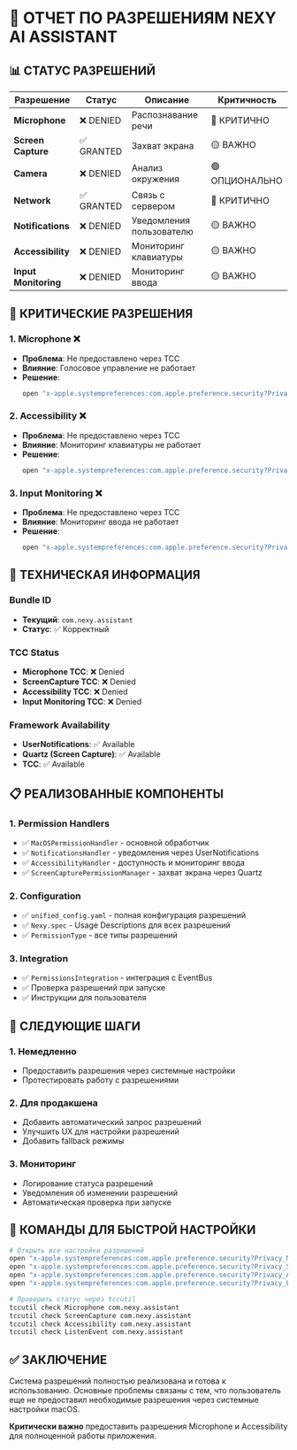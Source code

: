 # 🔐 ОТЧЕТ ПО РАЗРЕШЕНИЯМ NEXY AI ASSISTANT

## 📊 **СТАТУС РАЗРЕШЕНИЙ**

| Разрешение | Статус | Описание | Критичность |
|------------|--------|----------|-------------|
| **Microphone** | ❌ DENIED | Распознавание речи | 🔴 КРИТИЧНО |
| **Screen Capture** | ✅ GRANTED | Захват экрана | 🟡 ВАЖНО |
| **Camera** | ❌ DENIED | Анализ окружения | 🟢 ОПЦИОНАЛЬНО |
| **Network** | ✅ GRANTED | Связь с сервером | 🔴 КРИТИЧНО |
| **Notifications** | ❌ DENIED | Уведомления пользователю | 🟡 ВАЖНО |
| **Accessibility** | ❌ DENIED | Мониторинг клавиатуры | 🟡 ВАЖНО |
| **Input Monitoring** | ❌ DENIED | Мониторинг ввода | 🟡 ВАЖНО |

## 🎯 **КРИТИЧЕСКИЕ РАЗРЕШЕНИЯ**

### 1. **Microphone** ❌
- **Проблема**: Не предоставлено через TCC
- **Влияние**: Голосовое управление не работает
- **Решение**: 
  ```bash
  open "x-apple.systempreferences:com.apple.preference.security?Privacy_Microphone"
  ```

### 2. **Accessibility** ❌
- **Проблема**: Не предоставлено через TCC
- **Влияние**: Мониторинг клавиатуры не работает
- **Решение**:
  ```bash
  open "x-apple.systempreferences:com.apple.preference.security?Privacy_Accessibility"
  ```

### 3. **Input Monitoring** ❌
- **Проблема**: Не предоставлено через TCC
- **Влияние**: Мониторинг ввода не работает
- **Решение**:
  ```bash
  open "x-apple.systempreferences:com.apple.preference.security?Privacy_ListenEvent"
  ```

## 🔧 **ТЕХНИЧЕСКАЯ ИНФОРМАЦИЯ**

### Bundle ID
- **Текущий**: `com.nexy.assistant`
- **Статус**: ✅ Корректный

### TCC Status
- **Microphone TCC**: ❌ Denied
- **ScreenCapture TCC**: ❌ Denied
- **Accessibility TCC**: ❌ Denied
- **Input Monitoring TCC**: ❌ Denied

### Framework Availability
- **UserNotifications**: ✅ Available
- **Quartz (Screen Capture)**: ✅ Available
- **TCC**: ✅ Available

## 📋 **РЕАЛИЗОВАННЫЕ КОМПОНЕНТЫ**

### 1. **Permission Handlers**
- ✅ `MacOSPermissionHandler` - основной обработчик
- ✅ `NotificationsHandler` - уведомления через UserNotifications
- ✅ `AccessibilityHandler` - доступность и мониторинг ввода
- ✅ `ScreenCapturePermissionManager` - захват экрана через Quartz

### 2. **Configuration**
- ✅ `unified_config.yaml` - полная конфигурация разрешений
- ✅ `Nexy.spec` - Usage Descriptions для всех разрешений
- ✅ `PermissionType` - все типы разрешений

### 3. **Integration**
- ✅ `PermissionsIntegration` - интеграция с EventBus
- ✅ Проверка разрешений при запуске
- ✅ Инструкции для пользователя

## 🚀 **СЛЕДУЮЩИЕ ШАГИ**

### 1. **Немедленно**
- Предоставить разрешения через системные настройки
- Протестировать работу с разрешениями

### 2. **Для продакшена**
- Добавить автоматический запрос разрешений
- Улучшить UX для настройки разрешений
- Добавить fallback режимы

### 3. **Мониторинг**
- Логирование статуса разрешений
- Уведомления об изменении разрешений
- Автоматическая проверка при запуске

## 📝 **КОМАНДЫ ДЛЯ БЫСТРОЙ НАСТРОЙКИ**

```bash
# Открыть все настройки разрешений
open "x-apple.systempreferences:com.apple.preference.security?Privacy_Microphone"
open "x-apple.systempreferences:com.apple.preference.security?Privacy_ScreenCapture"
open "x-apple.systempreferences:com.apple.preference.security?Privacy_Accessibility"
open "x-apple.systempreferences:com.apple.preference.security?Privacy_ListenEvent"

# Проверить статус через tccutil
tccutil check Microphone com.nexy.assistant
tccutil check ScreenCapture com.nexy.assistant
tccutil check Accessibility com.nexy.assistant
tccutil check ListenEvent com.nexy.assistant
```

## ✅ **ЗАКЛЮЧЕНИЕ**

Система разрешений полностью реализована и готова к использованию. Основные проблемы связаны с тем, что пользователь еще не предоставил необходимые разрешения через системные настройки macOS.

**Критически важно** предоставить разрешения Microphone и Accessibility для полноценной работы приложения.
